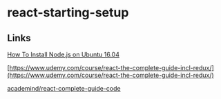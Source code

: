 # react-starting-setup

## Links

[How To Install Node.js on Ubuntu 16.04](https://www.digitalocean.com/community/tutorials/how-to-install-node-js-on-ubuntu-16-04)</br>

[https://www.udemy.com/course/react-the-complete-guide-incl-redux/](https://www.udemy.com/course/react-the-complete-guide-incl-redux/)</br>

[academind/react-complete-guide-code](https://github.com/academind/react-complete-guide-code/tree/03-react-basics-working-with-components/code)</br>
